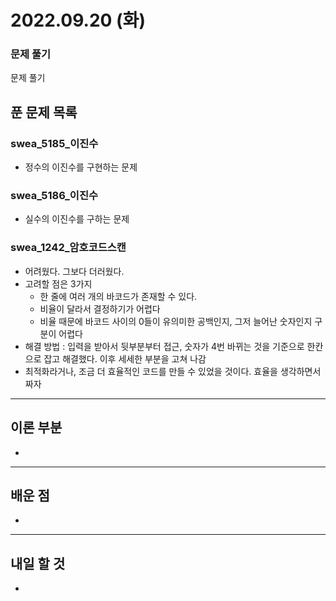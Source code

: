 # 2022.09.20 (화)

### 문제 풀기

문제 풀기

## 푼 문제 목록

### swea_5185_이진수

- 정수의 이진수를 구현하는 문제



###  swea\_5186_이진수

- 실수의 이진수를 구하는 문제

### swea\_1242_암호코드스캔

- 어려웠다. 그보다 더러웠다.
- 고려할 점은 3가지
  - 한 줄에 여러 개의 바코드가 존재할 수 있다.
  - 비율이 달라서 결정하기가 어렵다
  - 비율 때문에 바코드 사이의 0들이 유의미한 공백인지, 그저 늘어난 숫자인지 구분이 어렵다
- 해결 방법 : 입력을 받아서 뒷부분부터 접근, 숫자가 4번 바뀌는 것을 기준으로 한칸으로 잡고 해결했다. 이후 세세한 부분을 고쳐 나감
- 최적화라거나, 조금 더 효율적인 코드를 만들 수 있었을 것이다. 효율을 생각하면서 짜자


---

## 이론 부분

- 


---

## 배운 점

- 


---

## 내일 할 것

- 

